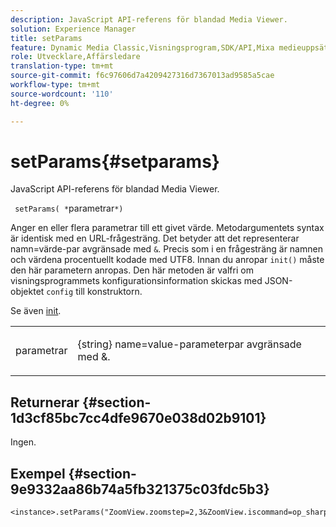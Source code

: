 ```yaml
---
description: JavaScript API-referens för blandad Media Viewer.
solution: Experience Manager
title: setParams
feature: Dynamic Media Classic,Visningsprogram,SDK/API,Mixa medieuppsättningar
role: Utvecklare,Affärsledare
translation-type: tm+mt
source-git-commit: f6c97606d7a4209427316d7367013ad9585a5cae
workflow-type: tm+mt
source-wordcount: '110'
ht-degree: 0%

---
```



# setParams{#setparams}

JavaScript API-referens för blandad Media Viewer.

` setParams( *`parametrar`*)`

Anger en eller flera parametrar till ett givet värde. Metodargumentets syntax är identisk med en URL-frågesträng. Det betyder att det representerar namn=värde-par avgränsade med `&`. Precis som i en frågesträng är namnen och värdena procentuellt kodade med UTF8. Innan du anropar `init()` måste den här parametern anropas. Den här metoden är valfri om visningsprogrammets konfigurationsinformation skickas med JSON-objektet `config` till konstruktorn.

Se även [init](../../../c-html5-s7-aem-asset-viewers/c-html5-mixedmedia-viewer-about/c-html5-mixedmedia-viewer-javascriptapiref/r-html5-mixedmedia-javascriptapiref-init.md#reference-bb4428c155e541b79797f96e17c068ae).

<table id="table_896DFF34A68A403DB93A6D597461A573"> 
 <tbody> 
  <tr> 
   <td colname="col1"> <p> <span class="codeph"> <span class="varname"> parametrar</span> </span> </p> </td> 
   <td colname="col2"> <p> <span class="codeph"> {string}</span> name=value-parameterpar avgränsade med  <span class="codeph"> &amp;</span>. </p> </td> 
  </tr> 
 </tbody> 
</table>

## Returnerar {#section-1d3cf85bc7cc4dfe9670e038d02b9101}

Ingen.

## Exempel {#section-9e9332aa86b74a5fb321375c03fdc5b3}

```
<instance>.setParams("ZoomView.zoomstep=2,3&ZoomView.iscommand=op_sharpen%3d1")
```

